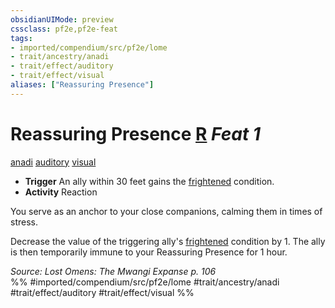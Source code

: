 ```yaml
---
obsidianUIMode: preview
cssclass: pf2e,pf2e-feat
tags:
- imported/compendium/src/pf2e/lome
- trait/ancestry/anadi
- trait/effect/auditory
- trait/effect/visual
aliases: ["Reassuring Presence"]
---
```

# Reassuring Presence  [R](chapter-9-playing-the-game.md#Actions "Reaction") *Feat 1*  
[anadi](anadi-lome.md)  [auditory](auditory.md)  [visual](visual.md)  

- **Trigger** An ally within 30 feet gains the [frightened](conditions.md#Frightened) condition.
- **Activity** Reaction

You serve as an anchor to your close companions, calming them in times of stress.

Decrease the value of the triggering ally's [frightened](conditions.md#Frightened) condition by 1. The ally is then temporarily immune to your Reassuring Presence for 1 hour.

*Source: Lost Omens: The Mwangi Expanse p. 106*  
%% #imported/compendium/src/pf2e/lome #trait/ancestry/anadi #trait/effect/auditory #trait/effect/visual %%